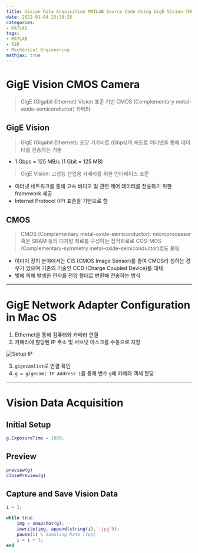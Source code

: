 ```yaml
---
title: Vision Data Acquisition MATLAB Source Code Using GigE Vision CMOS Camera
date: 2022-01-04 23:39:26
categories:
- MATLAB
tags:
- MATLAB
- R2R
- Mechanical Engineering
mathjax: true
---
```

# GigE Vision CMOS Camera

> GigE (Gigabit Ethernet) Vision 표준 기반 CMOS (Complementary metal-oxide-semiconductor) 카메라

## GigE Vision

> GigE (Gigabit Ethernet): 초당 기가비트 (Gbps)의 속도로 이더넷을 통해 데이터를 전송하는 기술

+ 1 Gbps = 125 MB/s (1 Gbit = 125 MB)

> GigE Vision: 고성능 산업용 카메라를 위한 인터페이스 표준

+ 이더넷 네트워크를 통해 고속 비디오 및 관련 제어 데이터를 전송하기 위한 framework 제공
+ Internet Protocol (IP) 표준을 기반으로 함

## CMOS

> CMOS (Complementary metal-oxide-semiconductor): microprocessor 혹은 SRAM 등의 디지털 회로를 구성하는 집적회로로 COS-MOS (Complementary-symmetry metal-oxide-semiconductor)로도 불림

+ 이미지 장치 분야에서는 CIS (CMOS Image Sensor)를 줄여 CMOS라 칭하는 경우가 있으며 기존의 기술인 CCD (Charge Coupled Device)를 대체
+ 빛에 의해 발생한 전자를 전압 형태로 변환해 전송하는 방식

<!-- More -->

***

# GigE Network Adapter Configuration in Mac OS

1. Ethernet을 통해 컴퓨터와 카메라 연결
2. 카메라에 할당된 IP 주소 및 서브넷 마스크를 수동으로 지정

![Setup IP](https://user-images.githubusercontent.com/42334717/148081038-79787f47-7109-4ebf-8087-402f59aa1521.png)

3. `gigecamlist`로 연결 확인
4. `g = gigecam('IP Address')`를 통해 변수 `g`에 카메라 객체 할당

***

# Vision Data Acquisition

## Initial Setup

~~~Matlab
g.ExposureTime = 1000;
~~~

## Preview

~~~Matlab
preview(g)
closePreview(g)
~~~

## Capture and Save Vision Data

~~~Matlab
i = 1;

while true
    img = snapshot(g);
    imwrite(img, append(string(i),'.jpg'));
    pause(1) % Sampling Rate [fps]
    i = i + 1;
end
~~~